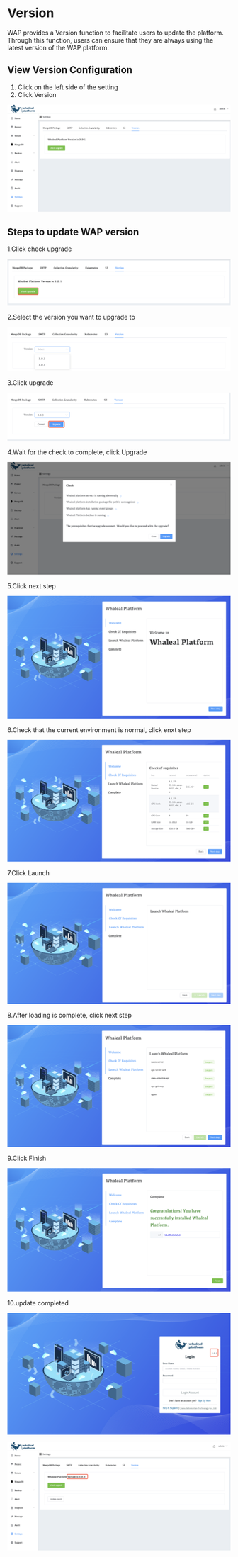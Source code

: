 # Version

WAP provides a Version function to facilitate users to update the platform. Through this function, users can ensure that they are always using the latest version of the WAP platform.



## View Version Configuration

1. Click on the left side of the setting
2. Click Version

![Version1](../../images/whaleal-platform-Images/13-setting/Version1.png)



## Steps to update WAP version

1.Click check upgrade

![Version2](../../images/whaleal-platform-Images/13-setting/Version2.png)

2.Select the version you want to upgrade to

![Version3](../../images/whaleal-platform-Images/13-setting/Version3.png)

3.Click upgrade

![Version4](../../images/whaleal-platform-Images/13-setting/Version4.png)

4.Wait for the check to complete, click Upgrade

![Version5](../../images/whaleal-platform-Images/13-setting/Version5.png)

5.Click next step

![Version6](../../images/whaleal-platform-Images/13-setting/Version6.png)

6.Check that the current environment is normal, click enxt step

![Version7](../../images/whaleal-platform-Images/13-setting/Version7.png)

7.Click Launch

![Version8](../../images/whaleal-platform-Images/13-setting/Version8.png)

8.After loading is complete, click next step

![Version9](../../images/whaleal-platform-Images/13-setting/Version9.png)

9.Click Finish

![Version10](../../images/whaleal-platform-Images/13-setting/Version10.png)

10.update completed

![Version11](../../images/whaleal-platform-Images/13-setting/Version11.png)

![Version12](../../images/whaleal-platform-Images/13-setting/Version12.png)

